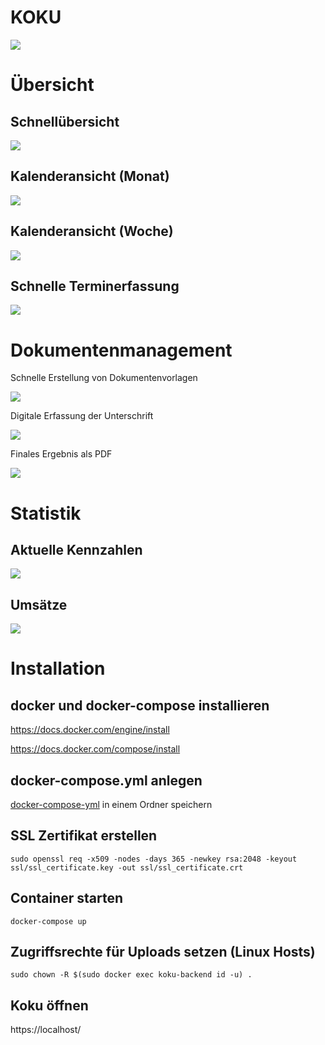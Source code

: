 # KOKU

![](https://github.com/domschmidt/koku/blob/master/assets/koku_logo.svg?raw=true)

# Übersicht

## Schnellübersicht

![](assets/schedule/welcome.png?raw=true)

## Kalenderansicht (Monat)

![](assets/schedule/calendar_monthly.png?raw=true)

## Kalenderansicht (Woche)

![](assets/schedule/calendar_weekly.png?raw=true)

## Schnelle Terminerfassung

![](assets/schedule/customer_appointment.gif?raw=true)

# Dokumentenmanagement

Schnelle Erstellung von Dokumentenvorlagen

![](assets/document/document_create.gif?raw=true)

Digitale Erfassung der Unterschrift

![](assets/document/document_fill.gif?raw=true)

Finales Ergebnis als PDF

![](assets/document/document_example.png?raw=true)

# Statistik

## Aktuelle Kennzahlen

![](assets/statistics/dashboard.png?raw=true)

## Umsätze

![](assets/statistics/revenues.png?raw=true)

# Installation

## docker und docker-compose installieren

https://docs.docker.com/engine/install

https://docs.docker.com/compose/install

## docker-compose.yml anlegen

[docker-compose-yml](docker-compose.yml?raw=true) in einem Ordner speichern

## SSL Zertifikat erstellen

```
sudo openssl req -x509 -nodes -days 365 -newkey rsa:2048 -keyout ssl/ssl_certificate.key -out ssl/ssl_certificate.crt  
```

## Container starten

```
docker-compose up
```

## Zugriffsrechte für Uploads setzen (Linux Hosts)

```
sudo chown -R $(sudo docker exec koku-backend id -u) .
```

## Koku öffnen

https://localhost/
